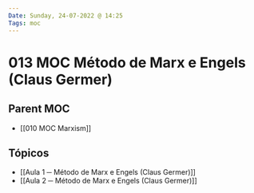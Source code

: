 ```yaml
---
Date: Sunday, 24-07-2022 @ 14:25
Tags: moc
---
```

# 013 MOC Método de Marx e Engels (Claus Germer)

## Parent MOC
- [[010 MOC Marxism]]

## Tópicos
- [[Aula 1 ─ Método de Marx e Engels (Claus Germer)]]
- [[Aula 2 ─ Método de Marx e Engels (Claus Germer)]]